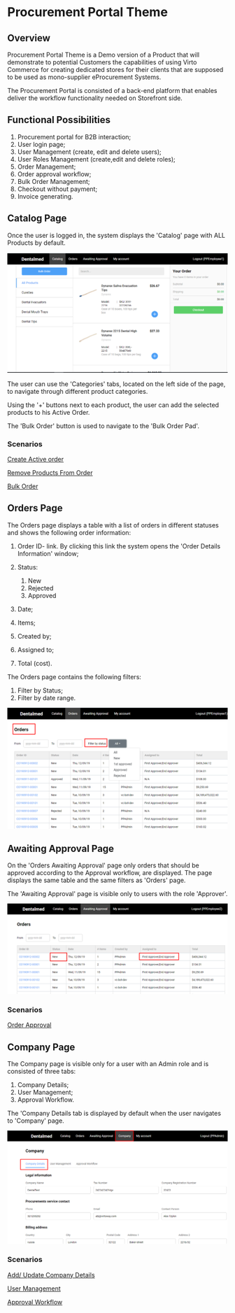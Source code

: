 # Procurement Portal Theme

## Overview

Procurement Portal Theme is a Demo version of a Product that will demonstrate to potential Customers the capabilities of using Virto Commerce for creating dedicated stores for their clients that are supposed to be used as mono-supplier eProcurement Systems.

The Procurement Portal is consisted of a back-end platform that enables deliver the workflow functionality needed on Storefront side.

## Functional Possibilities

1. Procurement portal for B2B interaction;
1. User login page;
1. User Management (create, edit and delete users);
1. User Roles Management (create,edit and delete roles);
1. Order Management;
1. Order approval workflow;
1. Bulk Order Management;
1. Checkout without payment;
1. Invoice generating.

## Catalog Page

Once the user is logged in, the system displays the 'Catalog' page with ALL Products by default.

![Catalog Page](docs/media/screen-catalog-page.png)

The user can use the 'Categories' tabs, located on the left side of the page, to navigate through different product categories.

Using the '+' buttons next to each product, the user can add the selected products to his Active Order.

The 'Bulk Order' button is used to navigate to the 'Bulk Order Pad'.

### Scenarios

[Create Active order](/docs/create-active-order.md)

[Remove Products From Order](/docs/remove-products-from-order.md)

[Bulk Order](/docs/bulk-order.md)

## Orders Page

The Orders page displays a table with a list of orders in different statuses and shows the following order information:

1. Order ID- link. By clicking this link the system opens the 'Order Details Information' window;
1. Status:

    1. New
    1. Rejected
    1. Approved
1. Date;
1. Items;
1. Created by;
1. Assigned to;
1. Total (cost).

The Orders page contains the following filters:

1. Filter by Status;
1. Filter by date range.

![Orders Page](docs/media/screen-orders-page.png)

## Awaiting Approval Page

On the 'Orders Awaiting Approval' page only orders that should be approved according to the Approval workflow, are displayed. The page displays the same table and the same filters as 'Orders' page.

The 'Awaiting Approval' page is visible only to users with the role 'Approver'.

![Awaiting Approval Page](docs/media/screen-awaiting-approval.png)

### Scenarios

[Order Approval](/docs/approve-order.md)

## Company Page

The Company page is visible only for a user with an Admin role and is consisted of three tabs:

1. Company Details;
1. User Management;
1. Approval Workflow.

The 'Company Details tab is displayed by default when the user navigates to 'Company' page.

![Company Page](docs/media/screen-company-details-tab.png)

### Scenarios

[Add/ Update Company Details](/docs/company-details.md)

[User Management](/docs/user-management.md)

[Approval Workflow](/docs/approval-workflow.md)